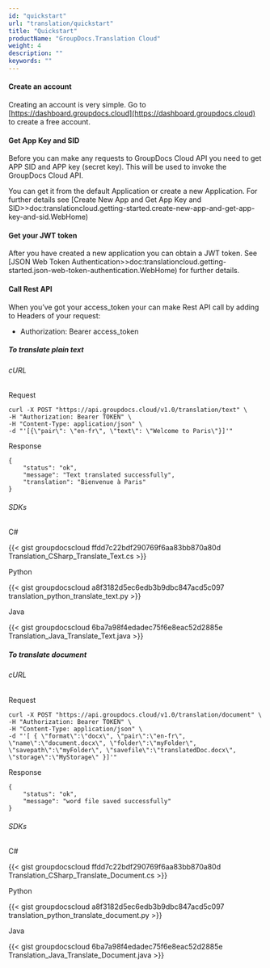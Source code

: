 ```yaml
---
id: "quickstart"
url: "translation/quickstart"
title: "Quickstart"
productName: "GroupDocs.Translation Cloud"
weight: 4
description: ""
keywords: ""
---
```


####   ####

#### Create an account ####

Creating an account is very simple. Go to [https://dashboard.groupdocs.cloud](https://dashboard.groupdocs.cloud) to create a free account.


#### Get App Key and SID ####

Before you can make any requests to GroupDocs Cloud API you need to get APP SID and APP key (secret key). This will be used to invoke the GroupDocs Cloud API.

You can get it from the default Application or create a new Application. For further details see [Create New App and Get App Key and SID>>doc:translationcloud.getting-started.create-new-app-and-get-app-key-and-sid.WebHome)


#### Get your JWT token ####

After you have created a new application you can obtain a JWT token. See [JSON Web Token Authentication>>doc:translationcloud.getting-started.json-web-token-authentication.WebHome) for further details.


#### Call Rest API ####

When you’ve got your access_token your can make Rest API call by adding to Headers of your request:

* Authorization: Bearer access_token

##### To translate plain text #####

###### cURL ######

Request

```
curl -X POST "https://api.groupdocs.cloud/v1.0/translation/text" \
-H "Authorization: Bearer TOKEN" \
-H "Content-Type: application/json" \
-d "'[{\"pair\": \"en-fr\", \"text\": \"Welcome to Paris\"}]'"
```

Response

``` 
{
    "status": "ok",
    "message": "Text translated successfully",
    "translation": "Bienvenue à Paris"
}
```



###### SDKs ######

C#

{{< gist groupdocscloud ffdd7c22bdf290769f6aa83bb870a80d Translation_CSharp_Translate_Text.cs >}}

Python

{{< gist groupdocscloud a8f3182d5ec6edb3b9dbc847acd5c097 translation_python_translate_text.py >}}

Java

{{< gist groupdocscloud 6ba7a98f4edadec75f6e8eac52d2885e Translation_Java_Translate_Text.java >}}


##### To translate document #####

###### cURL ######

Request

``` 
curl -X POST "https://api.groupdocs.cloud/v1.0/translation/document" \
-H "Authorization: Bearer TOKEN" \
-H "Content-Type: application/json" \
-d "'[ { \"format\":\"docx\", \"pair\":\"en-fr\", \"name\":\"document.docx\", \"folder\":\"myFolder\", \"savepath\":\"myFolder\", \"savefile\":\"translatedDoc.docx\", \"storage\":\"MyStorage\" }]'"
```

Response

``` 
{
    "status": "ok",
    "message": "word file saved successfully"
}
```

###### SDKs ######

C#

{{< gist groupdocscloud ffdd7c22bdf290769f6aa83bb870a80d Translation_CSharp_Translate_Document.cs >}}

Python

{{< gist groupdocscloud a8f3182d5ec6edb3b9dbc847acd5c097 translation_python_translate_document.py >}}

Java

{{< gist groupdocscloud 6ba7a98f4edadec75f6e8eac52d2885e Translation_Java_Translate_Document.java >}}




